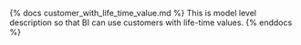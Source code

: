 {% docs customer_with_life_time_value.md %}
This is model level description so that BI can use customers with life-time values.
{% enddocs %}
